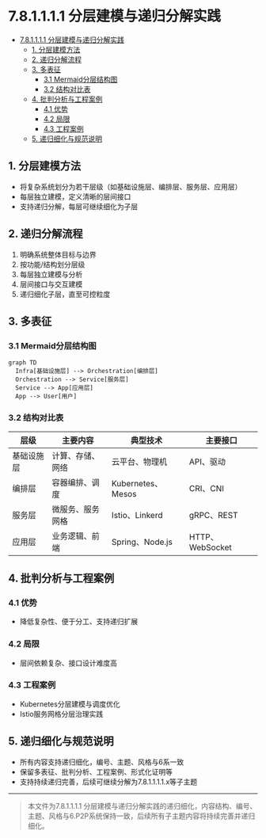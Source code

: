 # 7.8.1.1.1.1 分层建模与递归分解实践


<!-- TOC START -->

- [7.8.1.1.1.1 分层建模与递归分解实践](#781111-分层建模与递归分解实践)
  - [1. 分层建模方法](#1-分层建模方法)
  - [2. 递归分解流程](#2-递归分解流程)
  - [3. 多表征](#3-多表征)
    - [3.1 Mermaid分层结构图](#31-mermaid分层结构图)
    - [3.2 结构对比表](#32-结构对比表)
  - [4. 批判分析与工程案例](#4-批判分析与工程案例)
    - [4.1 优势](#41-优势)
    - [4.2 局限](#42-局限)
    - [4.3 工程案例](#43-工程案例)
  - [5. 递归细化与规范说明](#5-递归细化与规范说明)

<!-- TOC END -->

## 1. 分层建模方法

- 将复杂系统划分为若干层级（如基础设施层、编排层、服务层、应用层）
- 每层独立建模，定义清晰的层间接口
- 支持递归分解，每层可继续细化为子层

## 2. 递归分解流程

1. 明确系统整体目标与边界
2. 按功能/结构划分层级
3. 每层独立建模与分析
4. 层间接口与交互建模
5. 递归细化子层，直至可控粒度

## 3. 多表征

### 3.1 Mermaid分层结构图

```mermaid
graph TD
  Infra[基础设施层] --> Orchestration[编排层]
  Orchestration --> Service[服务层]
  Service --> App[应用层]
  App --> User[用户]
```

### 3.2 结构对比表

| 层级 | 主要内容 | 典型技术 | 主要接口 |
|------|----------|----------|----------|
| 基础设施层 | 计算、存储、网络 | 云平台、物理机 | API、驱动 |
| 编排层 | 容器编排、调度 | Kubernetes、Mesos | CRI、CNI |
| 服务层 | 微服务、服务网格 | Istio、Linkerd | gRPC、REST |
| 应用层 | 业务逻辑、前端 | Spring、Node.js | HTTP、WebSocket |

## 4. 批判分析与工程案例

### 4.1 优势

- 降低复杂性、便于分工、支持递归扩展

### 4.2 局限

- 层间依赖复杂、接口设计难度高

### 4.3 工程案例

- Kubernetes分层建模与调度优化
- Istio服务网格分层治理实践

## 5. 递归细化与规范说明

- 所有内容支持递归细化，编号、主题、风格与6系一致
- 保留多表征、批判分析、工程案例、形式化证明等
- 支持持续递归完善，后续可继续分解为7.8.1.1.1.1.x等子主题

---
> 本文件为7.8.1.1.1.1 分层建模与递归分解实践的递归细化，内容结构、编号、主题、风格与6.P2P系统保持一致，后续所有子主题内容将持续完善并递归细化。
